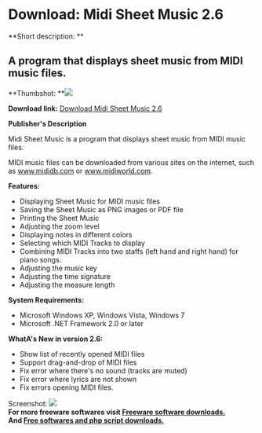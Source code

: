 # Download: Midi Sheet Music 2.6

**Short description: **

## A program that displays sheet music from MIDI music files.

  
**Thumbshot: **![](http://www.freewarefiles.com/screenshot/midisheetmusic_md.jpg)   
  
**Download link:** [Download Midi Sheet Music 2.6](http://freesoftwares.boysofts.com/Midi-Sheet-Music_program_55617.html)  
  

**Publisher's Description**  
  

Midi Sheet Music is a program that displays sheet music from MIDI music files.

MIDI music files can be downloaded from various sites on the internet, such as
www.mididb.com or www.midiworld.com.

**Features:**

  * Displaying Sheet Music for MIDI music files 
  * Saving the Sheet Music as PNG images or PDF file 
  * Printing the Sheet Music 
  * Adjusting the zoom level 
  * Displaying notes in different colors 
  * Selecting which MIDI Tracks to display 
  * Combining MIDI Tracks into two staffs (left hand and right hand) for piano songs. 
  * Adjusting the music key 
  * Adjusting the time signature 
  * Adjusting the measure length 

**System Requirements:**

  * Microsoft Windows XP, Windows Vista, Windows 7 
  * Microsoft .NET Framework 2.0 or later 

**WhatA's New in version 2.6:**

  * Show list of recently opened MIDI files 
  * Support drag-and-drop of MIDI files 
  * Fix error where there's no sound (tracks are muted) 
  * Fix error where lyrics are not shown 
  * Fix errors opening MIDI files. 

  
  
Screenshot: ![](http://www.freewarefiles.com/screenshot/midisheetmusic.jpg)  
**For more freeware softwares visit [Freeware software downloads.](http://freesoftwares.boysofts.com/)**   
**And [Free softwares and php script downloads.](http://www.boysofts.com/)**

